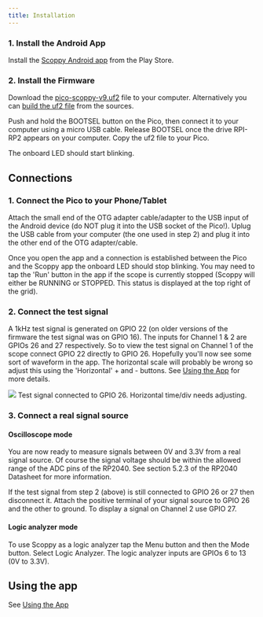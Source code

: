 ```yaml
---
title: Installation
---
```



### 1. Install the Android App
Install the [Scoppy Android app](https://play.google.com/store/apps/details?id=xyz.fhdm.scoppy) from the Play Store.

### 2. Install the Firmware
Download the [pico-scoppy-v9.uf2](https://fhdm-dev.github.io/downloads/scoppy-pico-v9.uf2) file to your computer.
Alternatively you can [build the uf2 file](https://github.com/fhdm-dev/scoppy-pico) from the sources.    

Push and hold the BOOTSEL button on the Pico, then connect it to your computer using a micro USB cable. Release BOOTSEL once the drive RPI-RP2 appears on your computer. Copy the uf2 file to your Pico.   


The onboard LED should start blinking.

## Connections
### 1. Connect the Pico to your Phone/Tablet
Attach the small end of the OTG adapter cable/adapter to the USB input of the Android device (do NOT plug it into the USB socket of the Pico!). Uplug the USB cable from your computer (the one used in step 2) and plug it into the other end of the OTG adapter/cable.

Once you open the app and a connection is established between the Pico and the Scoppy app the onboard LED should stop blinking. You may need to tap the 'Run' button in the app if the scope is currently stopped (Scoppy will either be RUNNING or STOPPED. This status is displayed at the top right of the grid).

### 2. Connect the test signal
A 1kHz test signal is generated on GPIO 22 (on older versions of the firmware the test signal was on GPIO 16). The inputs for Channel 1 & 2 are GPIOs 26 and 27 respectively. So to view the test signal on Channel 1 of the scope connect GPIO 22 directly to GPIO 26. Hopefully you'll now see some sort of waveform in the app. The horizontal scale will probably be wrong so adjust this using the 'Horizontal' + and - buttons. See [Using the App](./Using-the-App) for more details.


![](https://github.com/fhdm-dev/scoppy/blob/main/images/phone-scoppy-v2-test-signal-1.jpg?raw=true)
Test signal connected to GPIO 26. Horizontal time/div needs adjusting.





### 3. Connect a real signal source
#### Oscilloscope mode
You are now ready to measure signals between 0V and 3.3V from a real signal source. Of course the signal voltage should be within the allowed range of the ADC pins of the RP2040. See section 5.2.3 of the RP2040 Datasheet for more information.

If the test signal from step 2 (above) is still connected to GPIO 26 or 27 then disconnect it. Attach the positive terminal of your signal source to GPIO 26 and the other to ground. To display a signal on Channel 2 use GPIO 27.

#### Logic analyzer mode
To use Scoppy as a logic analyzer tap the Menu button and then the Mode button. Select Logic Analyzer. The logic analyzer inputs are GPIOs 6 to 13 (0V to 3.3V).

## Using the app
See [Using the App](../app-help)


